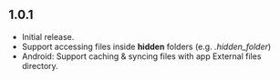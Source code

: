 ## 1.0.1

* Initial release.
* Support accessing files inside **hidden** folders (e.g. *.hidden_folder*)
* Android: Support caching & syncing files with app External files directory.